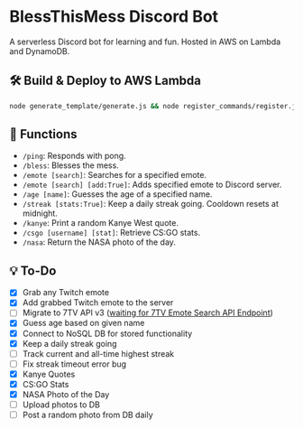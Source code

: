 # BlessThisMess Discord Bot
A serverless Discord bot for learning and fun. Hosted in AWS on Lambda and DynamoDB.

## 🛠️ Build & Deploy to AWS Lambda
```bash
node generate_template/generate.js && node register_commands/register.js && sam build && sam deploy
```

## 🤖 Functions
- ```/ping```: Responds with pong.
- ```/bless```: Blesses the mess.
- ```/emote [search]```: Searches for a specified emote.
- ```/emote [search] [add:True]```: Adds specified emote to Discord server.
- ```/age [name]```: Guesses the age of a specified name.
- ```/streak [stats:True]```: Keep a daily streak going. Cooldown resets at midnight.
- ```/kanye```: Print a random Kanye West quote.
- ```/csgo [username] [stat]```: Retrieve CS:GO stats.
- ```/nasa```: Return the NASA photo of the day.

## 💡 To-Do
- [x] Grab any Twitch emote
- [x] Add grabbed Twitch emote to the server
- [ ] Migrate to 7TV API v3 ([waiting for 7TV Emote Search API Endpoint](https://github.com/SevenTV/API/blob/dev/internal/rest/v3/routes/emotes/emotes.go))
- [x] Guess age based on given name
- [x] Connect to NoSQL DB for stored functionality
- [x] Keep a daily streak going
- [ ] Track current and all-time highest streak
- [ ] Fix streak timeout error bug
- [x] Kanye Quotes
- [x] CS:GO Stats
- [x] NASA Photo of the Day
- [ ] Upload photos to DB
- [ ] Post a random photo from DB daily
